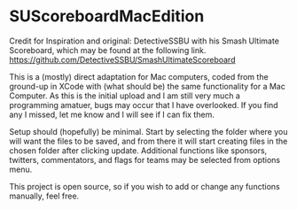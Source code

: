 # SUScoreboardMacEdition
Credit for Inspiration and original: DetectiveSSBU with his Smash Ultimate Scoreboard, which may be found at the following link.
https://github.com/DetectiveSSBU/SmashUltimateScoreboard

This is a (mostly) direct adaptation for Mac computers, coded from the ground-up in XCode with (what should be) the same functionality for a Mac Computer. 
As this is the initial upload and I am still very much a programming amatuer, bugs may occur that I have overlooked. If you find any I missed, let me know
and I will see if I can fix them.

Setup should (hopefully) be minimal. Start by selecting the folder where you will want the files to be saved, and from there it will start creating files
in the chosen folder after clicking update. Additional functions like sponsors, twitters, commentators, and flags for teams may be selected from options menu.

This project is open source, so if you wish to add or change any functions manually, feel free.


